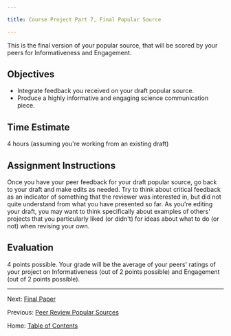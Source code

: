 ```yaml
---

title: Course Project Part 7, Final Popular Source

---
```


This is the final version of your popular source, that will be scored by your peers for Informativeness and Engagement.

## Objectives

- Integrate feedback you received on your draft popular source.
- Produce a highly informative and engaging science communication piece.

## Time Estimate

4 hours (assuming you're working from an existing draft)

## Assignment Instructions

Once you have your peer feedback for your draft popular source, go back to your draft and make edits as needed. Try to think about critical feedback as an indicator of something that the reviewer was interested in, but did not quite understand from what you have presented so far. As you're editing your draft, you may want to think specifically about examples of others' projects that you particularly liked (or didn't) for ideas about what to do (or not) when revising your own.

## Evaluation

4 points possible. Your grade will be the average of your peers' ratings of your project on Informativeness (out of 2 points possible) and Engagement (out of 2 points possible).

----------

Next: [Final Paper](8_final_paper.md)

Previous: [Peer Review Popular Sources](6_peer_review_popular_sources.md)

Home: [Table of Contents](../README.md)